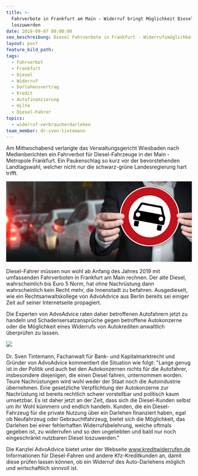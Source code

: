 ```yaml
---
title: >-
  Fahrverbote in Frankfurt am Main - Widerruf bringt Möglichkeit Diesel
  loszuwerden
date: 2018-09-07 00:00:00
seo_beschreibung: Diesel Fahrverbote in Frankfurt - Widerrufsmöglichkeit prüfen lassen
layout: post
feature_bild_path:
tags:
  - Fahrverbot
  - Frankfurt
  - Diesel
  - Widerruf
  - Darlehensvertrag
  - Kredit
  - Autofinanzierung
  - Hilfe
  - Diesel-Fahrer
topics:
  - widerruf-verbraucherdarlehen
team_member: dr-sven-tintemann
---
```


Am Mittwochabend verlangte das Verwaltungsgericht Wiesbaden nach Medienberichten ein Fahrverbot für Diesel-Fahrzeuge in der Main - Metropole Frankfurt. Ein Paukenschlag so kurz vor der bevorstehenden Landtagswahl, welcher nicht nur die schwarz-grüne Landesregierung hart trifft.

![](/uploads/auto-2679743-640-5.jpg)

Diesel-Fahrer müssen nun wohl ab Anfang des Jahres 2019 mit umfassenden Fahrverboten in Frankfurt am Main rechnen. Der alte Diesel, wahrscheinlich bis Euro 5 Norm, hat ohne Nachrüstung dann wahrscheinlich kein Recht mehr, die Innenstadt zu befahren. Ausgedieselt, wie ein Rechtsanwaltskollege von AdvoAdvice aus Berlin bereits sei einiger Zeit auf seiner Internetseite propagiert.

Die Experten von AdvoAdvice raten daher betroffenen Autofahrern jetzt zu handeln und Schadensersatzansprüche gegen betroffene Autokonzerne oder die Möglichkeit eines Widerrufs von Autokrediten anwaltlich überprüfen zu lassen.

![](/uploads/diesel-zapfsäule.jpg)

Dr. Sven Tintemann, Fachanwalt für Bank- und Kapitalmarktrecht und Gründer von AdvoAdvice kommentiert die Situation wie folgt: "Lange genug ist in der Politik und auch bei den Autokonzernen nichts für die Autofahrer, insbesondere diejenigen, die einen Diesel fahren, unternommen worden. Teure Nachrüstungen wird wohl weder der Staat noch die Autoindustrie übernehmen. Eine gesetzliche Verpflichtung der Autokonzerne zur Nachrüstung ist bereits rechtlich schwer vorstellbar und politisch kaum umsetzbar. Es ist daher jetzt an der Zeit, dass sich die Diesel-Kunden selbst um ihr Wohl kümmern und endlich handeln. Kunden, die ein Diesel-Fahrzeug für die private Nutzung über ein Darlehen finanziert haben, egal ob Neufahrzeug oder Gebrauchtfahrzeug, bietet sich die Möglichkeit, das Darlehen bei einer fehlerhaften Widerrufsbelehrung, welche oftmals gegeben ist, zu widerrufen und so den ungeliebten und bald nur noch eingeschränkt nutzbaren Diesel loszuwerden."

Die Kanzlei AdvoAdvice bietet unter der Webseite www.kreditwiderrufen.de Informationen für Diesel-Fahren und andere Kfz-Kreditkunden an, damit diese prüfen lassen können, ob ein Widerruf des Auto-Darlehens möglich und wirtschaftlich sinnvoll ist.